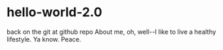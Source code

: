 # hello-world-2.0
back on the git at github repo
About me, oh, well--I like to live a healthy lifestyle. Ya know.
Peace.
